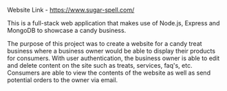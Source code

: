 Website Link - https://www.sugar-spell.com/

This is a full-stack web application that makes use of Node.js, Express and MongoDB to showcase a candy business.

The purpose of this project was to create a website for a candy treat business where a business owner would be able to display their products for consumers. With user authentication, the business owner is able to edit and delete content on the site such as treats, services, faq's, etc. Consumers are able to view the contents of the website as well as send potential orders to the owner via email.
